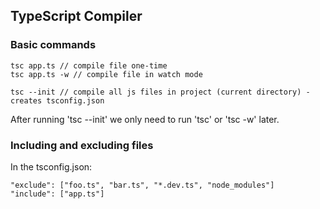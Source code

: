 ## TypeScript Compiler

### Basic commands

    tsc app.ts // compile file one-time
    tsc app.ts -w // compile file in watch mode

    tsc --init // compile all js files in project (current directory) - creates tsconfig.json

After running 'tsc --init' we only need to run 'tsc' or 'tsc -w' later.

### Including and excluding files

In the tsconfig.json:

    "exclude": ["foo.ts", "bar.ts", "*.dev.ts", "node_modules"]
    "include": ["app.ts"]